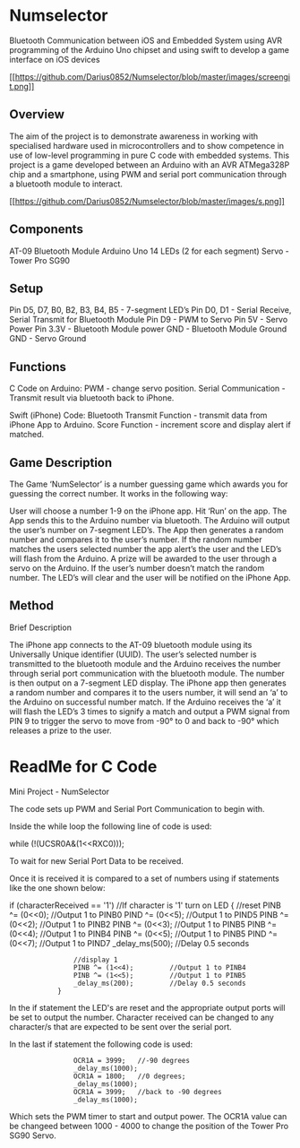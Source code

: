 # Numselector
Bluetooth Communication between iOS and Embedded System using AVR programming of the Arduino Uno chipset and using swift to develop a game interface on iOS devices

[[https://github.com/Darius0852/Numselector/blob/master/images/screengit.png]]


## Overview

The aim of the project is to demonstrate awareness in working with specialised hardware used in microcontrollers and to show competence in use of low-level programming in pure C code with embedded systems. This project is a game developed between an Arduino with an AVR ATMega328P chip and a smartphone, using PWM and serial port communication through a bluetooth module to interact.

[[https://github.com/Darius0852/Numselector/blob/master/images/s.png]]

## Components

AT-09 Bluetooth Module
Arduino Uno
14 LEDs (2 for each segment)
Servo - Tower Pro SG90

## Setup

Pin D5, D7, B0, B2, B3, B4, B5 - 7-segment LED’s
Pin D0, D1 - Serial Receive, Serial Transmit for Bluetooth Module
Pin D9 - PWM to Servo
Pin 5V - Servo Power
Pin 3.3V - Bluetooth Module power
GND - Bluetooth Module Ground
GND - Servo Ground


## Functions

C Code on Arduino:
PWM - change servo position.
Serial Communication - Transmit result via bluetooth back to iPhone.

Swift (iPhone) Code:
Bluetooth Transmit Function - transmit data from iPhone App to Arduino.
Score Function - increment score and display alert if matched.

## Game Description

The Game ‘NumSelector’ is a number guessing game which awards you for guessing the correct number. It works in the following way:

User will choose a number 1-9 on the iPhone app.
Hit ‘Run’ on the app.
The App sends this to the Arduino number via bluetooth.
The Arduino will output the user’s number on 7-segment LED’s.
The App then generates a random number and compares it to the user’s number.
If the random number matches the users selected number the app alert’s the user and the LED’s will flash from the Arduino.
A prize will be awarded to the user through a servo on the Arduino.
If the user’s number doesn’t match the random number. The LED’s will clear and the user will be notified on the iPhone App.

## Method

Brief Description

The iPhone app connects to the AT-09 bluetooth module using its Universally Unique identifier  (UUID). The user’s selected number is transmitted to the bluetooth module and the Arduino receives the number through serial port communication with the bluetooth module. The number is then output on a 7-segment LED display. The iPhone app then generates a random number and compares it to the users number, it will send an ‘a’ to the Arduino on successful number match. If the Arduino receives the ‘a’ it will flash the LED’s 3 times to signify a match and output a PWM signal from PIN 9 to trigger the servo to move from -90° to 0  and back to -90° which releases a prize to the user.



# ReadMe for C Code

Mini Project - NumSelector

The code sets up PWM and Serial Port Communication to begin with.

Inside the while loop the following line of code is used:

while (!(UCSR0A&(1<<RXC0)));

To wait for new Serial Port Data to be received.

Once it is received it is compared to a set of numbers using if statements like the one shown below:

if (characterReceived == '1')		//If character is '1' turn on LED
				{
					//reset
					PINB ^= (0<<0);			//Output 1 to PINB0
					PIND ^= (0<<5);			//Output 1 to PIND5
					PINB ^= (0<<2);			//Output 1 to PINB2
					PINB ^= (0<<3);			//Output 1 to PINB5
					PINB ^= (0<<4);			//Output 1 to PINB4
					PINB ^= (0<<5);			//Output 1 to PINB5
					PIND ^= (0<<7);			//Output 1 to PIND7
					_delay_ms(500);			//Delay 0.5 seconds
					
					//display 1
					PINB ^= (1<<4);			//Output 1 to PINB4
					PINB ^= (1<<5);			//Output 1 to PINB5
					_delay_ms(200);			//Delay 0.5 seconds
				}

In the if statement the LED's are reset and the appropriate output ports will be set to output the number.
Character received can be changed to any character/s that are expected to be sent over the serial port.

In the last if statement the following code is used:

					OCR1A = 3999;	//-90 degrees
					_delay_ms(1000);
					OCR1A = 1800;	//0 degrees;	
					_delay_ms(1000);
					OCR1A = 3999;	//back to -90 degrees
					_delay_ms(1000);

Which sets the PWM timer to start and output power. 
The OCR1A value can be changeed between 1000 - 4000 to change the position of the Tower Pro SG90 Servo.

